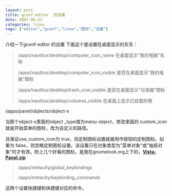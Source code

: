 ```yaml
---
layout: post
title: gconf-editor  的设置
date: 2007-06-23
categories: linux
tags: ["editor","gconf","linux","图标","设置"]
---
```


介绍一下gconf-editor  的设置
下面这个是设置在桌面显示的东东：

> /apps/nautilus/desktop/computer_icon_name   在桌面显示"我的电脑"名称
>
> /apps/nautilus/desktop/computer_icon_visible  是否在桌面显示"我的电脑"图标
>
> /apps/nautilus/desktop/trash_icon_visible         是否在桌面显示"垃圾箱"图标
>
> /apps/nautilus/desktop/volumes_visible             在桌面上显示已挂载的卷

/apps/panel/objiects/objiect-x

当那个object-x里面的object _type值为menu-object，修改里面的 custom_icon就是开始菜单的图标，改为自定义的路径。

且保证use_custom_icon为 true，则定制图标设置就被用作按钮的定制图标。如果为 false，则忽略定制图标设置。该设置只在对象类型为"菜单对象"或"抽屉对象"时才有效。附上几个好看的图标，是我在gnomelook.org上下的，[**Vista-Panel.zip**
](http://cid-6abece639ad907b9.skydrive.live.com/self.aspx/public/Vista-Panel.zip)

> /apps/metacity/global_keybindings
>
> /apps/metacity/keybinding_commands

这两个设置快捷键和快捷键对应的命令。